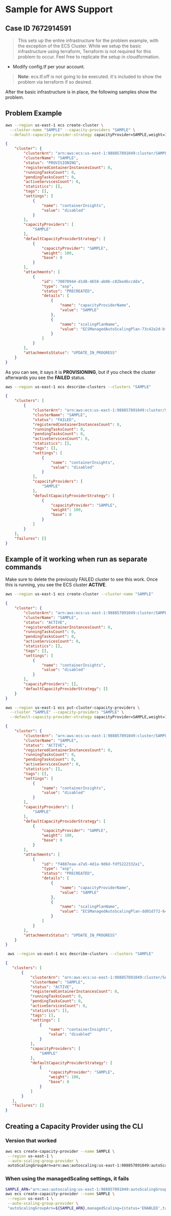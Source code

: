# Sample for AWS Support

## Case ID 7672914591

> This sets up the entire infrastructure for the problem example, with the exception of the ECS Cluster.  While we setup the basic infrastructure using terraform, Terraform is not required for this problem to occur.  Feel free to replicate the setup in cloudformation.

- Modify config.tf per your account.

> **Note**: ecs.tf.off is not going to be executed.  it's included to show the problem via terraform if so desired.

After the basic infrastructure is in place, the following samples show the problem.

## Problem Example

```bash
aws --region us-east-1 ecs create-cluster \
  --cluster-name "SAMPLE" --capacity-providers "SAMPLE" \
  --default-capacity-provider-strategy capacityProvider=SAMPLE,weight=100
```

```json
{
    "cluster": {
        "clusterArn": "arn:aws:ecs:us-east-1:988857891049:cluster/SAMPLE",
        "clusterName": "SAMPLE",
        "status": "PROVISIONING",
        "registeredContainerInstancesCount": 0,
        "runningTasksCount": 0,
        "pendingTasksCount": 0,
        "activeServicesCount": 0,
        "statistics": [],
        "tags": [],
        "settings": [
            {
                "name": "containerInsights",
                "value": "disabled"
            }
        ],
        "capacityProviders": [
            "SAMPLE"
        ],
        "defaultCapacityProviderStrategy": [
            {
                "capacityProvider": "SAMPLE",
                "weight": 100,
                "base": 0
            }
        ],
        "attachments": [
            {
                "id": "70070944-d1d8-4658-ab06-c82bed6ccdda",
                "type": "asp",
                "status": "PRECREATED",
                "details": [
                    {
                        "name": "capacityProviderName",
                        "value": "SAMPLE"
                    },
                    {
                        "name": "scalingPlanName",
                        "value": "ECSManagedAutoScalingPlan-73c42a2d-bf90-4296-80cc-7f46061f6f94"
                    }
                ]
            }
        ],
        "attachmentsStatus": "UPDATE_IN_PROGRESS"
    }
}
```

As you can see, it says it is **PROVISIONING**, but if you check the cluster afterwards you see the **FAILED** status.

```bash
aws --region us-east-1 ecs describe-clusters --clusters "SAMPLE"
```

```json
{
    "clusters": [
        {
            "clusterArn": "arn:aws:ecs:us-east-1:988857891049:cluster/SAMPLE",
            "clusterName": "SAMPLE",
            "status": "FAILED",
            "registeredContainerInstancesCount": 0,
            "runningTasksCount": 0,
            "pendingTasksCount": 0,
            "activeServicesCount": 0,
            "statistics": [],
            "tags": [],
            "settings": [
                {
                    "name": "containerInsights",
                    "value": "disabled"
                }
            ],
            "capacityProviders": [
                "SAMPLE"
            ],
            "defaultCapacityProviderStrategy": [
                {
                    "capacityProvider": "SAMPLE",
                    "weight": 100,
                    "base": 0
                }
            ]
        }
    ],
    "failures": []
}
```

## Example of it working when run as separate commands

Make sure to delete the previously FAILED cluster to see this work.  Once this is running, you see the ECS cluster **ACTIVE**.

```bash
aws --region us-east-1 ecs create-cluster --cluster-name "SAMPLE"
```

```json
{
    "cluster": {
        "clusterArn": "arn:aws:ecs:us-east-1:988857891049:cluster/SAMPLE",
        "clusterName": "SAMPLE",
        "status": "ACTIVE",
        "registeredContainerInstancesCount": 0,
        "runningTasksCount": 0,
        "pendingTasksCount": 0,
        "activeServicesCount": 0,
        "statistics": [],
        "tags": [],
        "settings": [
            {
                "name": "containerInsights",
                "value": "disabled"
            }
        ],
        "capacityProviders": [],
        "defaultCapacityProviderStrategy": []
    }
}
```

```bash
aws --region us-east-1 ecs put-cluster-capacity-providers \
  --cluster "SAMPLE" --capacity-providers "SAMPLE" \
  --default-capacity-provider-strategy capacityProvider=SAMPLE,weight=100
```

```json
{
    "cluster": {
        "clusterArn": "arn:aws:ecs:us-east-1:988857891049:cluster/SAMPLE",
        "clusterName": "SAMPLE",
        "status": "ACTIVE",
        "registeredContainerInstancesCount": 0,
        "runningTasksCount": 0,
        "pendingTasksCount": 0,
        "activeServicesCount": 0,
        "statistics": [],
        "tags": [],
        "settings": [
            {
                "name": "containerInsights",
                "value": "disabled"
            }
        ],
        "capacityProviders": [
            "SAMPLE"
        ],
        "defaultCapacityProviderStrategy": [
            {
                "capacityProvider": "SAMPLE",
                "weight": 100,
                "base": 0
            }
        ],
        "attachments": [
            {
                "id": "f4887eaa-a7a5-4d1a-9d6d-fdf5222332a1",
                "type": "asp",
                "status": "PRECREATED",
                "details": [
                    {
                        "name": "capacityProviderName",
                        "value": "SAMPLE"
                    },
                    {
                        "name": "scalingPlanName",
                        "value": "ECSManagedAutoScalingPlan-dd01d772-649b-46c1-ab29-b4c56b823688"
                    }
                ]
            }
        ],
        "attachmentsStatus": "UPDATE_IN_PROGRESS"
    }
} 
```

```bash
 aws --region us-east-1 ecs describe-clusters --clusters "SAMPLE"
```

 ```json
 {
    "clusters": [
        {
            "clusterArn": "arn:aws:ecs:us-east-1:988857891049:cluster/SAMPLE",
            "clusterName": "SAMPLE",
            "status": "ACTIVE",
            "registeredContainerInstancesCount": 0,
            "runningTasksCount": 0,
            "pendingTasksCount": 0,
            "activeServicesCount": 0,
            "statistics": [],
            "tags": [],
            "settings": [
                {
                    "name": "containerInsights",
                    "value": "disabled"
                }
            ],
            "capacityProviders": [
                "SAMPLE"
            ],
            "defaultCapacityProviderStrategy": [
                {
                    "capacityProvider": "SAMPLE",
                    "weight": 100,
                    "base": 0
                }
            ]
        }
    ],
    "failures": []
}
 ```

## Creating a Capacity Provider using the CLI

### Version that worked

```bash
aws ecs create-capacity-provider --name SAMPLE \
 --region us-east-1 \
 --auto-scaling-group-provider \
 autoScalingGroupArn=arn:aws:autoscaling:us-east-1:988857891049:autoScalingGroup:815fdeff-316b-49b7-9bbc-a82535530fe0:autoScalingGroupName/SAMPLE 
```

### When using the managedScaling settings, it fails

```bash
SAMPLE_ARN="arn:aws:autoscaling:us-east-1:988857891049:autoScalingGroup:815fdeff-316b-49b7-9bbc-a82535530fe0:autoScalingGroupName/SAMPLE"
aws ecs create-capacity-provider --name SAMPLE \
 --region us-east-1 \
 --auto-scaling-group-provider \
 "autoScalingGroupArn=${SAMPLE_ARN},managedScaling={status='ENABLED',targetCapacity=100},managedTerminationProtection='ENABLED'"
```

